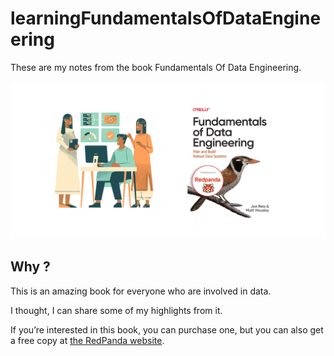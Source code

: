 # learningFundamentalsOfDataEngineering

These are my notes from the book Fundamentals Of Data Engineering.

![Header image](fundamentalsOfDataEngineering.png)

## Why ?

This is an amazing book for everyone who are involved in data.

I thought, I can share some of my highlights from it.

If you’re interested in this book, you can purchase one, but you can also get a free copy at [the RedPanda website](https://go.redpanda.com/fundamentals-of-data-engineering).